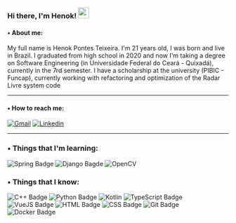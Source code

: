 ###  Hi there, I'm Henok! <img src="https://i.imgur.com/u8HivgI.gif" width="25px">

#### • About me:

My full name is Henok Pontes Teixeira. I'm 21 years old, I was born and live in Brazil. I graduated from high school in 2020 and now I'm taking a degree on Software Engineering (in Universidade Federal do Ceará - Quixadá), currently in the 7rd semester. I have a scholarship at the university (PIBIC - Funcap), currently working with refactoring and optimization of the Radar Livre system code
<hr>

#### • How to reach me: 
[![Gmail](https://img.shields.io/badge/Gmail-D14836?style=for-the-badge&logo=gmail&logoColor=white)](mailto:henokteixeira@alu.ufc.br) [![Linkedin](https://img.shields.io/static/v1?label=&message=Linkedin&color=00599C&&&style=for-the-badge&logo=linkedin&logoColor=white)](https://www.linkedin.com/in/henok-teixeira-88330b21b/)
<hr>

### • Things that I'm learning:
![Spring Badge](https://img.shields.io/badge/spring%20boot-%236DB33F.svg?style=for-the-badge&logo=springboot&logoColor=white) 
![Django Bagde](https://img.shields.io/badge/Django-092E20?style=for-the-badge&logo=django&logoColor=white)
![OpenCV](https://img.shields.io/badge/opencv-%23white.svg?style=for-the-badge&logo=opencv&logoColor=white)

### • Things that I know:
![C++ Badge](https://img.shields.io/badge/C%2B%2B-00599C?style=for-the-badge&logo=c%2B%2B&logoColor=white)
![Python Badge](https://img.shields.io/badge/Python-FFD43B?style=for-the-badge&logo=python&logoColor=blue)
![Kotlin](https://img.shields.io/badge/kotlin-%237F52FF.svg?style=for-the-badge&logo=kotlin&logoColor=white)
![TypeScript Badge](https://img.shields.io/badge/TypeScript-007ACC?style=for-the-badge&logo=typescript&logoColor=white)
![VueJS Badge](https://img.shields.io/badge/Vue.js-35495E?style=for-the-badge&logo=vue.js&logoColor=4FC08D)
![HTML Badge](https://img.shields.io/badge/HTML5-E34F26?style=for-the-badge&logo=html5&logoColor=white)
![CSS Badge](https://img.shields.io/badge/CSS3-1572B6?style=for-the-badge&logo=css3&logoColor=white)
![Git Badge](https://img.shields.io/badge/GIT-E44C30?style=for-the-badge&logo=git&logoColor=white)
![Docker Badge](https://img.shields.io/badge/Docker-2CA5E0?style=for-the-badge&logo=docker&logoColor=white)
